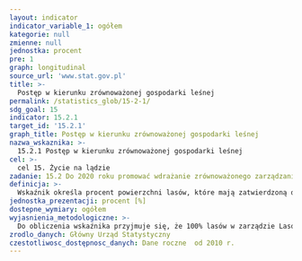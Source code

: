 ```yaml
---
layout: indicator
indicator_variable_1: ogółem
kategorie: null
zmienne: null
jednostka: procent
pre: 1
graph: longitudinal
source_url: 'www.stat.gov.pl'
title: >-
  Postęp w kierunku zrównoważonej gospodarki leśnej
permalink: /statistics_glob/15-2-1/
sdg_goal: 15
indicator: 15.2.1
target_id: '15.2.1'
graph_title: Postęp w kierunku zrównoważonej gospodarki leśnej
nazwa_wskaznika: >-
  15.2.1 Postęp w kierunku zrównoważonej gospodarki leśnej
cel: >-
  cel 15. Życie na lądzie
zadanie: 15.2 Do 2020 roku promować wdrażanie zrównoważonego zarządzania wszystkimi typami lasów  zahamować proces wylesiania, odtworzyć zniszczone lasy  znacząco zwiększyć globalny stopień zalesienia i ponownego zalesienia
definicja: >-
  Wskaźnik określa procent powierzchni lasów, które mają zatwierdzoną dokumentację urządzeniową w stosunku do całkowitej powierzchni gruntów leśnych.
jednostka_prezentacji: procent [%]
dostepne_wymiary: ogółem
wyjasnienia_metodologiczne: >-
  Do obliczenia wskaźnika przyjmuje się, że 100% lasów w zarządzie Lasów Państwowych oraz parków narodowych ma zatwierdzone plany urządzenia lasów.
zrodlo_danych: Główny Urząd Statystyczny
czestotliwosc_dostępnosc_danych: Dane roczne  od 2010 r.
---
```

